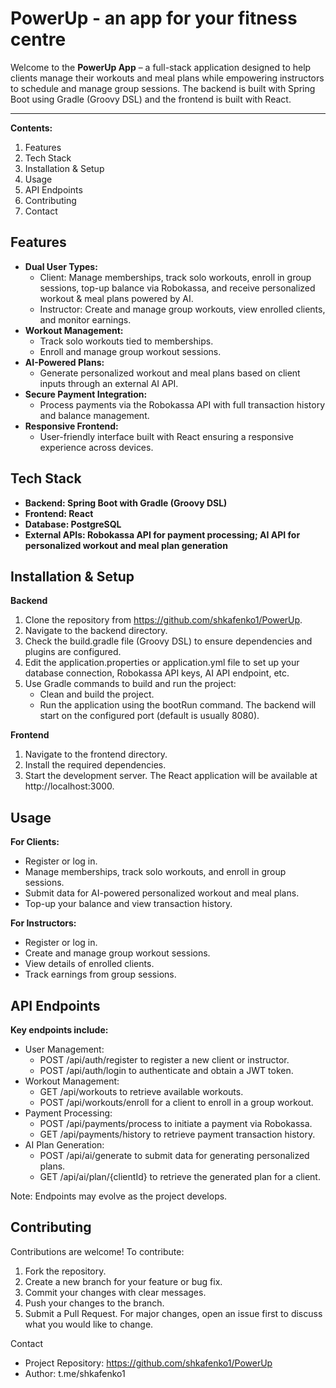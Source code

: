 # PowerUp - an app for your fitness centre

Welcome to the **PowerUp App** – a full-stack application designed to help clients manage their workouts and meal plans while empowering instructors to schedule and manage group sessions. The backend is built with Spring Boot using Gradle (Groovy DSL) and the frontend is built with React.

---

**Contents:**

1. Features
2. Tech Stack
3. Installation & Setup
4. Usage
5. API Endpoints
6. Contributing
7. Contact

## Features

- **Dual User Types:**
    - Client: Manage memberships, track solo workouts, enroll in group sessions, top-up balance via Robokassa, and receive personalized workout & meal plans powered by AI.
    - Instructor: Create and manage group workouts, view enrolled clients, and monitor earnings.
- **Workout Management:**
    - Track solo workouts tied to memberships.
    - Enroll and manage group workout sessions.
- **AI-Powered Plans:**
    - Generate personalized workout and meal plans based on client inputs through an external AI API.
- **Secure Payment Integration:**
    - Process payments via the Robokassa API with full transaction history and balance management.
- **Responsive Frontend:**
    - User-friendly interface built with React ensuring a responsive experience across devices.

## Tech Stack

- **Backend: Spring Boot with Gradle (Groovy DSL)**
- **Frontend: React**
- **Database: PostgreSQL**
- **External APIs: Robokassa API for payment processing; AI API for personalized workout and meal plan generation**

## Installation & Setup

**Backend**

1. Clone the repository from https://github.com/shkafenko1/PowerUp.
2. Navigate to the backend directory.
3. Check the build.gradle file (Groovy DSL) to ensure dependencies and plugins are configured.
4. Edit the application.properties or application.yml file to set up your database connection, Robokassa API keys, AI API endpoint, etc.
5. Use Gradle commands to build and run the project:
    - Clean and build the project.
    - Run the application using the bootRun command.
      The backend will start on the configured port (default is usually 8080).

**Frontend**

1. Navigate to the frontend directory.
2. Install the required dependencies.
3. Start the development server.
   The React application will be available at http://localhost:3000.

## Usage

**For Clients:**
- Register or log in.
- Manage memberships, track solo workouts, and enroll in group sessions.
- Submit data for AI-powered personalized workout and meal plans.
- Top-up your balance and view transaction history.

**For Instructors:**
- Register or log in.
- Create and manage group workout sessions.
- View details of enrolled clients.
- Track earnings from group sessions.

## API Endpoints

**Key endpoints include:**
- User Management:
    - POST /api/auth/register to register a new client or instructor.
    - POST /api/auth/login to authenticate and obtain a JWT token.
- Workout Management:
    - GET /api/workouts to retrieve available workouts.
    - POST /api/workouts/enroll for a client to enroll in a group workout.
- Payment Processing:
    - POST /api/payments/process to initiate a payment via Robokassa.
    - GET /api/payments/history to retrieve payment transaction history.
- AI Plan Generation:
    - POST /api/ai/generate to submit data for generating personalized plans.
    - GET /api/ai/plan/{clientId} to retrieve the generated plan for a client.

Note: Endpoints may evolve as the project develops.

## Contributing

Contributions are welcome! To contribute:
1. Fork the repository.
2. Create a new branch for your feature or bug fix.
3. Commit your changes with clear messages.
4. Push your changes to the branch.
5. Submit a Pull Request.
   For major changes, open an issue first to discuss what you would like to change.

Contact

- Project Repository: https://github.com/shkafenko1/PowerUp
- Author: t.me/shkafenko1